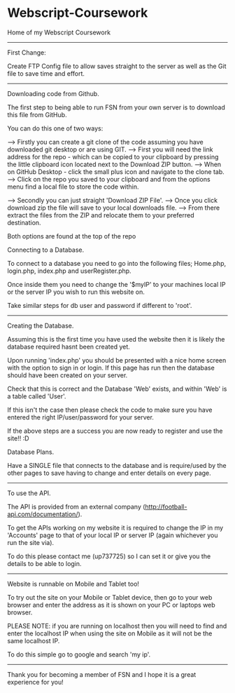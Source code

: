 # Webscript-Coursework
Home of my Webscript Coursework

--------------------------------
First Change:

Create FTP Config file to allow saves straight to the server as well as the Git file to save time and effort.

--------------------------------
Downloading code from Github.

The first step to being able to run FSN from your own server is to download this file from GitHub.

You can do this one of two ways:

--> Firstly you can create a git clone of the code assuming you have downloaded git desktop or are using GIT.
   --> First you will need the link address for the repo - which can be copied to your clipboard by pressing the little clipboard icon located next to the Download ZIP button.
   --> When on GitHub Desktop - click the small plus icon and navigate to the clone tab.
   --> Click on the repo you saved to your clipboard and from the options menu find a local file to store the code within.

--> Secondly you can just straight 'Download ZIP File'.
   --> Once you click download zip the file will save to your local downloads file.
   --> From there extract the files from the ZIP and relocate them to your preferred destination.

Both options are found at the top of the repo

Connecting to a Database.

To connect to a database you need to go into the following files; Home.php, login.php, index.php and userRegister.php.

Once inside them you need to change the '$myIP' to your machines local IP or the server IP you wish to run this website on.

Take similar steps for db user and password if different to 'root'.

--------------------------------

Creating the Database.

Assuming this is the first time you have used the website then it is likely the database required hasnt been created yet.

Upon running 'index.php' you should be presented with a nice home screen with the option to sign in or login. If this page has run then the database should have been created on your server.

Check that this is correct and the Database 'Web' exists, and within 'Web' is a table called 'User'.

If this isn't the case then please check the code to make sure you have entered the right IP/user/password for your server.

If the above steps are a success you are now ready to register and use the site!! :D

Database Plans.

Have a SINGLE file that connects to the database and is require/used by the other pages to save having to change and enter details on every page.

--------------------------------

To use the API.

The API is provided from an external company (http://football-api.com/documentation/).

To get the APIs working on my website it is required to change the IP in my 'Accounts' page to that of your local IP or server IP (again whichever you run the site via).

To do this please contact me (up737725) so I can set it or give you the details to be able to login.

-------------------------------

Website is runnable on Mobile and Tablet too!

To try out the site on your Mobile or Tablet device, then go to your web browser and enter the address as it is shown on your PC or laptops web browser.

PLEASE NOTE: if you are running on localhost then you will need to find and enter the localhost IP when using the site on Mobile as it will not be the same localhost IP.

To do this simple go to google and search 'my ip'.

-------------------------------

Thank you for becoming a member of FSN and I hope it is a great experience for you!
